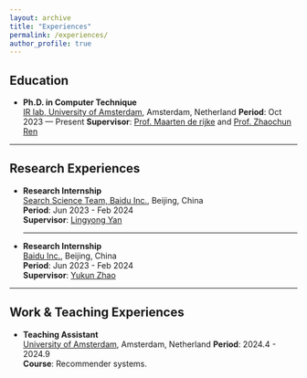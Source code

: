 ```yaml
---
layout: archive
title: "Experiences"
permalink: /experiences/
author_profile: true
---
```


## Education

- **Ph.D. in Computer Technique**  
  [IR lab, University of Amsterdam](https://irlab.science.uva.nl/), Amsterdam, Netherland
  **Period**: Oct 2023 — Present
  **Supervisor**: [Prof. Maarten de rijke](https://staff.fnwi.uva.nl/m.derijke/) and [Prof. Zhaochun Ren](https://renzhaochun.github.io/)  

---

## Research Experiences

- **Research Internship**  
  [Search Science Team, Baidu Inc.](https://ir.baidu.com/), Beijing, China  
  **Period**: Jun 2023 - Feb 2024  
  **Supervisor**: [Lingyong Yan](https://yanlingyong.net/)
    
  ---
- **Research Internship**  
  [Baidu Inc.](https://ir.baidu.com/), Beijing, China  
  **Period**: Jun 2023 - Feb 2024  
  **Supervisor**: [Yukun Zhao](https://scholar.google.com/citations?user=7EI-gJAAAAAJ&hl=en&oi=sra)
    
---

## Work & Teaching Experiences

- **Teaching Assistant**  
  [University of Amsterdam](https://irlab.science.uva.nl/), Amsterdam, Netherland
  **Period**: 2024.4 - 2024.9  
  **Course**: Recommender systems.  
